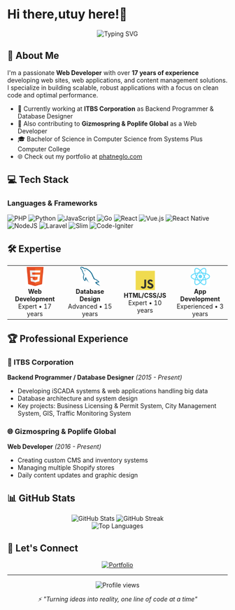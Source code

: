 # Hi there,utuy here!👋

<div align="center">
  <img src="https://readme-typing-svg.herokuapp.com?font=Fira+Code&pause=1000&color=2E9EF7&center=true&vCenter=true&width=435&lines=Full+Stack+Web+Developer;17%2B+Years+of+Experience;PHP+%7C+Python+%7C+Go+Developer;Database+Design+Expert;Mobile+App+Developer" alt="Typing SVG" />
</div>

## 🚀 About Me

I'm a passionate **Web Developer** with over **17 years of experience** developing web sites, web applications, and content management solutions. I specialize in building scalable, robust applications with a focus on clean code and optimal performance.

- 🔭 Currently working at **ITBS Corporation** as Backend Programmer & Database Designer
- 💼 Also contributing to **Gizmospring & Poplife Global** as a Web Developer
- 🎓 Bachelor of Science in Computer Science from Systems Plus Computer College
- 🌐 Check out my portfolio at [phatneglo.com](https://phatneglo.com)

## 💻 Tech Stack

### Languages & Frameworks
![PHP](https://img.shields.io/badge/php-%23777BB4.svg?style=for-the-badge&logo=php&logoColor=white)
![Python](https://img.shields.io/badge/python-3670A0?style=for-the-badge&logo=python&logoColor=ffdd54)
![JavaScript](https://img.shields.io/badge/javascript-%23323330.svg?style=for-the-badge&logo=javascript&logoColor=%23F7DF1E)
![Go](https://img.shields.io/badge/go-%2300ADD8.svg?style=for-the-badge&logo=go&logoColor=white)
![React](https://img.shields.io/badge/react-%2320232a.svg?style=for-the-badge&logo=react&logoColor=%2361DAFB)
![Vue.js](https://img.shields.io/badge/vuejs-%2335495e.svg?style=for-the-badge&logo=vuedotjs&logoColor=%234FC08D)
![React Native](https://img.shields.io/badge/react_native-%2320232a.svg?style=for-the-badge&logo=react&logoColor=%2361DAFB)
![NodeJS](https://img.shields.io/badge/node.js-6DA55F?style=for-the-badge&logo=node.js&logoColor=white)
![Laravel](https://img.shields.io/badge/laravel-%23FF2D20.svg?style=for-the-badge&logo=laravel&logoColor=white)
![Slim](https://img.shields.io/badge/slim-%23719e40.svg?style=for-the-badge&logo=php&logoColor=white)
![Code-Igniter](https://img.shields.io/badge/CodeIgniter-%23EF4223.svg?style=for-the-badge&logo=codeIgniter&logoColor=white)

## 🛠️ Expertise

<table>
  <tr>
    <td align="center" width="25%">
      <img src="https://raw.githubusercontent.com/devicons/devicon/master/icons/html5/html5-original.svg" width="45" height="45" alt="Web Development" />
      <br><strong>Web Development</strong>
      <br>Expert • 17 years
    </td>
    <td align="center" width="25%">
      <img src="https://raw.githubusercontent.com/devicons/devicon/master/icons/mysql/mysql-original.svg" width="45" height="45" alt="Database Design" />
      <br><strong>Database Design</strong>
      <br>Advanced • 15 years
    </td>
    <td align="center" width="25%">
      <img src="https://raw.githubusercontent.com/devicons/devicon/master/icons/javascript/javascript-original.svg" width="45" height="45" alt="HTML/CSS/JS" />
      <br><strong>HTML/CSS/JS</strong>
      <br>Expert • 10 years
    </td>
    <td align="center" width="25%">
      <img src="https://raw.githubusercontent.com/devicons/devicon/master/icons/react/react-original.svg" width="45" height="45" alt="App Development" />
      <br><strong>App Development</strong>
      <br>Experienced • 3 years
    </td>
  </tr>
</table>

## 🏆 Professional Experience

### 🏢 ITBS Corporation
**Backend Programmer / Database Designer** *(2015 - Present)*
- Developing iSCADA systems & web applications handling big data
- Database architecture and system design
- Key projects: Business Licensing & Permit System, City Management System, GIS, Traffic Monitoring System

### 🌐 Gizmospring & Poplife Global
**Web Developer** *(2016 - Present)*
- Creating custom CMS and inventory systems
- Managing multiple Shopify stores
- Daily content updates and graphic design

## 📊 GitHub Stats

<div align="center">
  <img src="https://github-readme-stats.vercel.app/api?username=phatneglo&show_icons=true&theme=tokyonight&hide_border=true" alt="GitHub Stats" />
  <img src="https://github-readme-streak-stats.herokuapp.com/?user=phatneglo&theme=tokyonight&hide_border=true" alt="GitHub Streak" />
</div>

<div align="center">
  <img src="https://github-readme-stats.vercel.app/api/top-langs/?username=phatneglo&layout=compact&theme=tokyonight&hide_border=true" alt="Top Languages" />
</div>

## 🤝 Let's Connect

<div align="center">
  <a href="https://phatneglo.com">
    <img src="https://img.shields.io/badge/Portfolio-phatneglo.com-blue?style=for-the-badge&logo=google-chrome&logoColor=white" alt="Portfolio" />
  </a>
</div>

---

<div align="center">
  <img src="https://komarev.com/ghpvc/?username=phatneglo&label=Profile%20views&color=0e75b6&style=flat" alt="Profile views" />
  
  <p><i>⚡ "Turning ideas into reality, one line of code at a time"</i></p>
</div>
